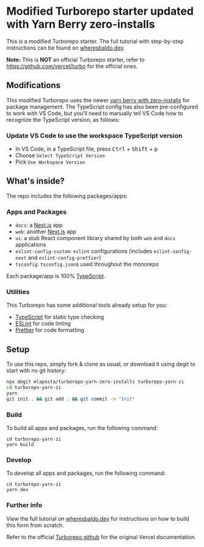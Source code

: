 # Modified Turborepo starter updated with Yarn Berry zero-installs

This is a modified Turborepo starter. The full tutorial with step-by-step instructions can be found on [wheresbaldo.dev](https://wheresbaldo.dev/tech/monorepos/update-turborepo-to-use-yarn-berry).

**Note:** This is **NOT** an official Turborepo starter, refer to https://github.com/vercel/turbo for the official ones.

## Modifications

This modified Turborepo uses the newer [yarn berry with zero-installs](https://yarnpkg.com/features/zero-installs) for package management. The TypeScript config has also been pre-configured to work with VS Code, but you'll need to manually tell VS Code how to recognize the TypeScript version, as follows:

### Update VS Code to use the workspace TypeScript version

- In VS Code, in a TypeScript file, press <kbd>Ctrl</kbd> + <kbd>Shift</kbd> + <kbd>p</kbd>
- Choose `Select TypeScript Version`
- Pick `Use Workspace Version`

## What's inside?

The repo includes the following packages/apps:

### Apps and Packages

- `docs`: a [Next.js](https://nextjs.org/) app
- `web`: another [Next.js](https://nextjs.org/) app
- `ui`: a stub React component library shared by both `web` and `docs` applications
- `eslint-config-custom`: `eslint` configurations (includes `eslint-config-next` and `eslint-config-prettier`)
- `tsconfig`: `tsconfig.json`s used throughout the monorepo

Each package/app is 100% [TypeScript](https://www.typescriptlang.org/).

### Utilities

This Turborepo has some additional tools already setup for you:

- [TypeScript](https://www.typescriptlang.org/) for static type checking
- [ESLint](https://eslint.org/) for code linting
- [Prettier](https://prettier.io) for code formatting

## Setup

To use this repo, simply fork & clone as usual,
or download it using degit to start with no git history:

```sh
npx degit mlaposta/turborepo-yarn-zero-installs turborepo-yarn-zi
cd turborepo-yarn-zi
yarn
git init . && git add . && git commit -m "Init"
```

### Build

To build all apps and packages, run the following command:

```
cd turborepo-yarn-zi
yarn build
```

### Develop

To develop all apps and packages, run the following command:

```
cd turborepo-yarn-zi
yarn dev
```

### Further info

View the full tutorial on [wheresbaldo.dev](https://wheresbaldo.dev/tech/monorepos/update-turborepo-to-use-yarn-berry) for instructions on how to build this form from scratch.

Refer to the official [Turborepo github](https://github.com/vercel/turbo) for the original Vercel documentation.
